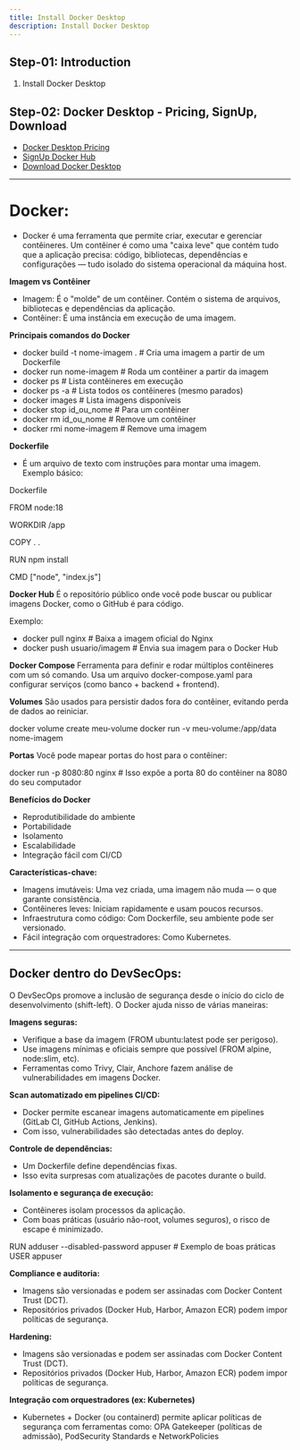 ```yaml
---
title: Install Docker Desktop 
description: Install Docker Desktop 
---
```


## Step-01: Introduction
1. Install Docker Desktop

## Step-02: Docker Desktop - Pricing, SignUp, Download
- [Docker Desktop Pricing](https://www.docker.com/pricing/)
- [SignUp Docker Hub](https://hub.docker.com/)
- [Download Docker Desktop](https://www.docker.com/products/docker-desktop/)

---

# Docker:

- Docker é uma ferramenta que permite criar, executar e gerenciar contêineres. Um contêiner é como uma "caixa leve" que contém tudo que a aplicação precisa: código, bibliotecas, dependências e configurações — tudo isolado do sistema operacional da máquina host.


**Imagem vs Contêiner**
- Imagem: É o "molde" de um contêiner. Contém o sistema de arquivos, bibliotecas e dependências da aplicação.
- Contêiner: É uma instância em execução de uma imagem.

**Principais comandos do Docker**

- docker build -t nome-imagem .     # Cria uma imagem a partir de um Dockerfile
- docker run nome-imagem            # Roda um contêiner a partir da imagem
- docker ps                         # Lista contêineres em execução
- docker ps -a                      # Lista todos os contêineres (mesmo parados)
- docker images                     # Lista imagens disponíveis
- docker stop id_ou_nome            # Para um contêiner
- docker rm id_ou_nome              # Remove um contêiner
- docker rmi nome-imagem            # Remove uma imagem

**Dockerfile**
- É um arquivo de texto com instruções para montar uma imagem. Exemplo básico:

Dockerfile

FROM node:18

WORKDIR /app

COPY . .

RUN npm install

CMD ["node", "index.js"]

**Docker Hub**
É o repositório público onde você pode buscar ou publicar imagens Docker, como o GitHub é para código.

Exemplo:

- docker pull nginx            # Baixa a imagem oficial do Nginx
- docker push usuario/imagem   # Envia sua imagem para o Docker Hub

**Docker Compose**
Ferramenta para definir e rodar múltiplos contêineres com um só comando. Usa um arquivo docker-compose.yaml para configurar serviços (como banco + backend + frontend).

**Volumes**
São usados para persistir dados fora do contêiner, evitando perda de dados ao reiniciar.

docker volume create meu-volume
docker run -v meu-volume:/app/data nome-imagem

**Portas**
Você pode mapear portas do host para o contêiner:

docker run -p 8080:80 nginx     # Isso expõe a porta 80 do contêiner na 8080 do seu computador

**Benefícios do Docker**
- Reprodutibilidade do ambiente
- Portabilidade
- Isolamento
- Escalabilidade
- Integração fácil com CI/CD

**Características-chave:**
- Imagens imutáveis: Uma vez criada, uma imagem não muda — o que garante consistência.
- Contêineres leves: Iniciam rapidamente e usam poucos recursos.
- Infraestrutura como código: Com Dockerfile, seu ambiente pode ser versionado.
- Fácil integração com orquestradores: Como Kubernetes.

---

## Docker dentro do DevSecOps:

O DevSecOps promove a inclusão de segurança desde o início do ciclo de desenvolvimento (shift-left). O Docker ajuda nisso de várias maneiras:

**Imagens seguras:**
- Verifique a base da imagem (FROM ubuntu:latest pode ser perigoso).
- Use imagens mínimas e oficiais sempre que possível (FROM alpine, node:slim, etc).
- Ferramentas como Trivy, Clair, Anchore fazem análise de vulnerabilidades em imagens Docker.

**Scan automatizado em pipelines CI/CD:**
- Docker permite escanear imagens automaticamente em pipelines (GitLab CI, GitHub Actions, Jenkins).
- Com isso, vulnerabilidades são detectadas antes do deploy.

**Controle de dependências:**
- Um Dockerfile define dependências fixas.
- Isso evita surpresas com atualizações de pacotes durante o build.

**Isolamento e segurança de execução:**
- Contêineres isolam processos da aplicação.
- Com boas práticas (usuário não-root, volumes seguros), o risco de escape é minimizado.

RUN adduser --disabled-password appuser   # Exemplo de boas práticas
USER appuser

**Compliance e auditoria:**
- Imagens são versionadas e podem ser assinadas com Docker Content Trust (DCT).
- Repositórios privados (Docker Hub, Harbor, Amazon ECR) podem impor políticas de segurança.

**Hardening:**
- Imagens são versionadas e podem ser assinadas com Docker Content Trust (DCT).
- Repositórios privados (Docker Hub, Harbor, Amazon ECR) podem impor políticas de segurança.

**Integração com orquestradores (ex: Kubernetes)**
- Kubernetes + Docker (ou containerd) permite aplicar políticas de segurança com ferramentas como: OPA Gatekeeper (políticas de admissão), PodSecurity Standards e NetworkPolicies


